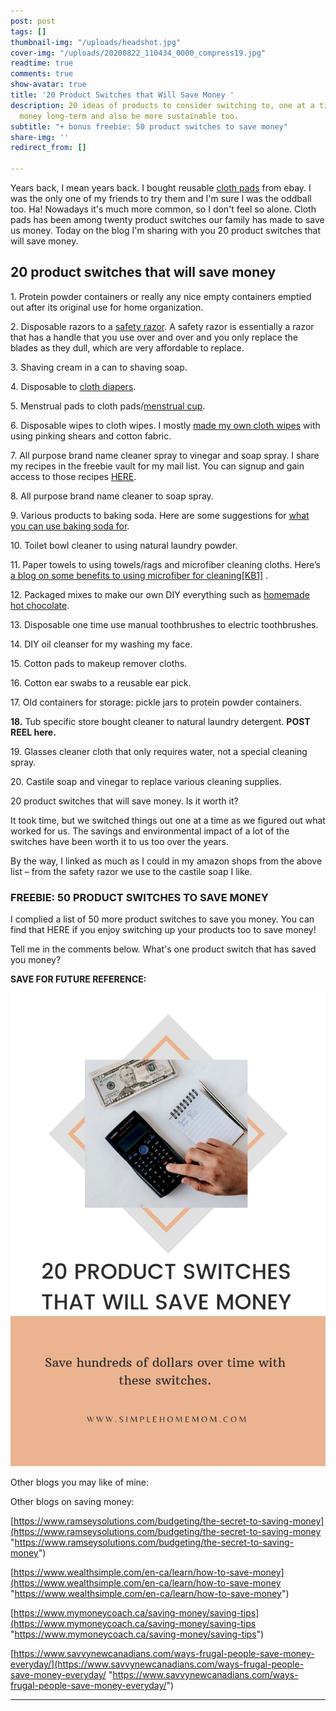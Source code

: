```yaml
---
post: post
tags: []
thumbnail-img: "/uploads/headshot.jpg"
cover-img: "/uploads/20200822_110434_0000_compress19.jpg"
readtime: true
comments: true
show-avatar: true
title: '20 Product Switches that Will Save Money '
description: 20 ideas of products to consider switching to, one at a time, to save
  money long-term and also be more sustainable too.
subtitle: "+ bonus freebie: 50 product switches to save money"
share-img: ''
redirect_from: []

---
```

Years back, I mean years back. I bought reusable [cloth pads](https://www.self.com/story/reusable-pads) from ebay. I was the only one of my friends to try them and I'm sure I was the oddball too. Ha! Nowadays it's much more common, so I don't feel so alone. Cloth pads has been among twenty product switches our family has made to save us money. Today on the blog I'm sharing with you 20 product switches that will save money.

## 20 product switches that will save money

1\. Protein powder containers or really any nice empty containers emptied out after its original use for home organization.

2\. Disposable razors to a [safety razor](https://www.westcoastshaving.com/blogs/wet-shaving-and-grooming-blog/what-is-a-safety-razor-for-what-are-the-benefits). A safety razor is essentially a razor that has a handle that you use over and over and you only replace the blades as they dull, which are very affordable to replace.

3\. Shaving cream in a can to shaving soap.

4\. Disposable to [cloth diapers](https://momlovesbest.com/diapering/cloth-diapers/benefits-cloth-diapers#:\~:text=Cloth%20diapers%20have%20more%20breathability,which%20can%20lead%20to%20rashes.).

5\. Menstrual pads to cloth pads/[menstrual cup](https://www.chatelaine.com/health/lady-bits/menstrual-cups-faq/).

6\. Disposable wipes to cloth wipes. I mostly [made my own cloth wipes](https://wholefully.com/make-cloth-wipes-without-serger/) with using pinking shears and cotton fabric.

7\. All purpose brand name cleaner spray to vinegar and soap spray. I share my recipes in the freebie vault for my mail list. You can signup and gain access to those recipes [HERE](http://eepurl.com/gPtQM9).

8\. All purpose brand name cleaner to soap spray.

9\. Various products to baking soda. Here are some suggestions for [what you can use baking soda for](https://www.healthline.com/nutrition/baking-soda-benefits-uses).

10\. Toilet bowl cleaner to using natural laundry powder.

11\. Paper towels to using towels/rags and microfiber cleaning cloths. Here’s [a blog on some benefits to using microfiber for cleaning](https://tips.simplygoodstuff.com/benefits-of-cleaning-with-microfiber/)[\[KB1\]](#_msocom_1) .

12\. Packaged mixes to make our own DIY everything such as [homemade hot chocolate](https://celebratingsweets.com/homemade-hot-chocolate/).

13\. Disposable one time use manual toothbrushes to electric toothbrushes.

14\. DIY oil cleanser for my washing my face.

15\. Cotton pads to makeup remover cloths.

16\. Cotton ear swabs to a reusable ear pick.

17\. Old containers for storage: pickle jars to protein powder containers.

**18.** Tub specific store bought cleaner to natural laundry detergent. **POST REEL here.**

19\. Glasses cleaner cloth that only requires water, not a special cleaning spray.

20\. Castile soap and vinegar to replace various cleaning supplies.

20 product switches that will save money. Is it worth it?

It took time, but we switched things out one at a time as we figured out what worked for us. The savings and environmental impact of a lot of the switches have been worth it to us too over the years.

By the way, I linked as much as I could in my amazon shops from the above list – from the safety razor we use to the castile soap I like.

### FREEBIE: 50 PRODUCT SWITCHES TO SAVE MONEY

I complied a list of 50 more product switches to save you money. You can find that HERE if you enjoy switching up your products too to save money!

Tell me in the comments below. What's one product switch that has saved you money?

**SAVE FOR FUTURE REFERENCE:**

![A picture of someone punching in the calculator.](/uploads/20-product-switches-that-will-save-money-shm.jpg "20 Product Switches that Will Save Money SHM")

Other blogs you may like of mine:

Other blogs on saving money:

[https://www.ramseysolutions.com/budgeting/the-secret-to-saving-money](https://www.ramseysolutions.com/budgeting/the-secret-to-saving-money "https://www.ramseysolutions.com/budgeting/the-secret-to-saving-money")

[https://www.wealthsimple.com/en-ca/learn/how-to-save-money](https://www.wealthsimple.com/en-ca/learn/how-to-save-money "https://www.wealthsimple.com/en-ca/learn/how-to-save-money")

[https://www.mymoneycoach.ca/saving-money/saving-tips](https://www.mymoneycoach.ca/saving-money/saving-tips "https://www.mymoneycoach.ca/saving-money/saving-tips")

[https://www.savvynewcanadians.com/ways-frugal-people-save-money-everyday/](https://www.savvynewcanadians.com/ways-frugal-people-save-money-everyday/ "https://www.savvynewcanadians.com/ways-frugal-people-save-money-everyday/")

***
